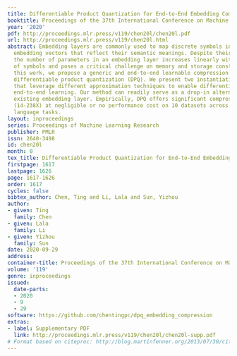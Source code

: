 ```yaml
---
title: Differentiable Product Quantization for End-to-End Embedding Compression
booktitle: Proceedings of the 37th International Conference on Machine Learning
year: '2020'
pdf: http://proceedings.mlr.press/v119/chen20l/chen20l.pdf
url: http://proceedings.mlr.press/v119/chen20l.html
abstract: Embedding layers are commonly used to map discrete symbols into continuous
  embedding vectors that reflect their semantic meanings. Despite their effectiveness,
  the number of parameters in an embedding layer increases linearly with the number
  of symbols and poses a critical challenge on memory and storage constraints. In
  this work, we propose a generic and end-to-end learnable compression framework termed
  differentiable product quantization (DPQ). We present two instantiations of DPQ
  that leverage different approximation techniques to enable differentiability in
  end-to-end learning. Our method can readily serve as a drop-in alternative for any
  existing embedding layer. Empirically, DPQ offers significant compression ratios
  (14-238X) at negligible or no performance cost on 10 datasets across three different
  language tasks.
layout: inproceedings
series: Proceedings of Machine Learning Research
publisher: PMLR
issn: 2640-3498
id: chen20l
month: 0
tex_title: Differentiable Product Quantization for End-to-End Embedding Compression
firstpage: 1617
lastpage: 1626
page: 1617-1626
order: 1617
cycles: false
bibtex_author: Chen, Ting and Li, Lala and Sun, Yizhou
author:
- given: Ting
  family: Chen
- given: Lala
  family: Li
- given: Yizhou
  family: Sun
date: 2020-09-29
address: 
container-title: Proceedings of the 37th International Conference on Machine Learning
volume: '119'
genre: inproceedings
issued:
  date-parts:
  - 2020
  - 9
  - 29
software: https://github.com/chentingpc/dpq_embedding_compression
extras:
- label: Supplementary PDF
  link: http://proceedings.mlr.press/v119/chen20l/chen20l-supp.pdf
# Format based on citeproc: http://blog.martinfenner.org/2013/07/30/citeproc-yaml-for-bibliographies/
---
```

